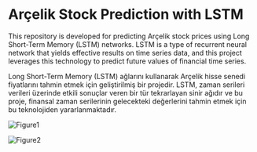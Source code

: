 # Arçelik Stock Prediction with LSTM

This repository is developed for predicting Arçelik stock prices using Long Short-Term Memory (LSTM) networks. LSTM is a type of recurrent neural network that yields effective results on time series data, and this project leverages this technology to predict future values of financial time series.

Long Short-Term Memory (LSTM) ağlarını kullanarak Arçelik hisse senedi fiyatlarını tahmin etmek için geliştirilmiş bir projedir. LSTM, zaman serileri verileri üzerinde etkili sonuçlar veren bir tür tekrarlayan sinir ağıdır ve bu proje, finansal zaman serilerinin gelecekteki değerlerini tahmin etmek için bu teknolojiden yararlanmaktadır.


![Figure1](https://github.com/ertnbrk/Stock-Price-Prediction/assets/98287486/13356f75-31b2-478f-a4a8-c76011e62c52)


![Figure2](https://github.com/ertnbrk/Stock-Price-Prediction/assets/98287486/b18ff0c8-4e32-4e52-b7d6-f095a7ebf2b4)



